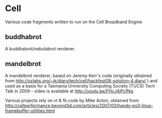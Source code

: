 # Cell
Various code fragments written to run on the Cell Broadband Engine

## buddhabrot
A buddhabrot/nebulabrot renderer.

## mandelbrot
A mandelbrot renderer, based on Jeremy Kerr's code (originally obtained from http://ozlabs.org/~jk/diary/tech/cell/hackfest08-solution-4.diary/ ) and used as a basis for a Tasmania University Computing Society (TUCS) Tech Talk in 2009 - video is available at http://youtu.be/FHcJ4jPcfNg.

Various projects rely on vt & fb code by Mike Acton, obtained from http://cellperformance.beyond3d.com/articles/2007/03/handy-ps3-linux-framebuffer-utilities.html
